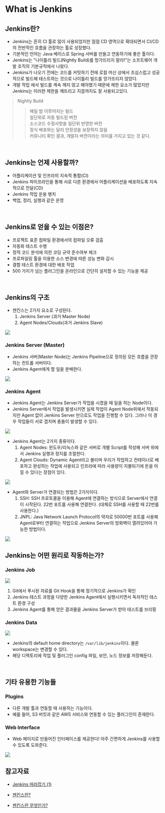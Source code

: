 # What is Jenkins

## Jenkins란?

- Jenkins는 흔히 CI 툴로 많이 사용되었지만 점점 CD 영역으로 확대되면서 CI/CD의 전반적인 흐름을 관장하는 툴로 성장했다.
- 기본적인 언어는 Java 베이스로 Spring 서버를 만들고 연동하기에 좋은 툴이다.
- Jenkins는 "나이틀리 빌드(Nightly Build)를 망가뜨리지 말라!"는 소프트웨어 개발 조직의 기본규칙에서 나왔다.
- Jenkins가 나오기 전에는 코드를 커밋하기 전에 로컬 머신 상에서 조심스럽고 성공적으로 빌드해 테스트하는 것으로 나이틀리 빌드를 망가뜨리지 않았다.
- 개발 작업 에서 빌드를 계속 깨지 않고 해야했기 때문에 제한 요소가 많았지만 Jenkins는 이러한 제한을 깨뜨리고 지끔까지도 잘 사용되고있다.

> Nightly Build
>
> > 매일 밤 이루어지는 빌드 <br/>
> > 일단위로 자동 빌드된 버전 <br/>
> > 소스코드 수정사항을 일단위 반영한 버전 <br/>
> > 정식 배포와는 달리 안정성을 보장하지 않음 <br/>
> > 커뮤니티 확인 결과, 개발자 버전이라는 의미를 가지고 있는 것 같다.

<br/>

## Jenkins는 언제 사용할까?

- 어플리케이션 및 인프라의 지속적 통합(CI)
- Jenkins 파이프라인을 통해 서로 다른 환경에서 어플리케이션을 배포하도록 지속적으로 전달(CD)
- Jenkins 작업 운용 뱅치
- 백업, 정리, 실행과 같은 운영

<br/>

## Jenkins로 얻을 수 있는 이점은?

- 프로젝트 표준 컴파일 환경에서의 컴파일 오류 검출
- 자동화 테스트 수행
- 정적 코드 분석에 의한 코딩 규약 준수여부 체크
- 프로파일링 툴을 이용한 소스 변경에 따른 성능 변화 감시
- 결합 테스트 환경에 대한 배포 작업
- 500 가지가 넘는 플러그인을 온라인으로 간단히 설치할 수 있는 기능을 제공

<br/>

## Jenkins의 구조

- 젠킨스는 2가지 요소로 구성된다.
  1. Jenkins Server (과거 Master Node)
  2. Agent Nodes/Clouds(과거 Jenkins Slave)

<img src="img/concept1.png">

### Jenkins Server (Master)

- Jenkins 서버(Master Node)는 Jenkins Pipeline으로 정의된 모든 흐름을 관장하는 컨트롤 서버이다.
- Jenkins Agent에게 할 일을 분배한다.

<img src="img/concept3.png">

### Jenkins Agent

- Jenkins Agent는 Jenkins Server가 작업을 시켰을 때 일을 하는 Node이다.
- Jenkins Server에서 작업을 발생시키면 실제 작업이 Agent Node위에서 작동되지만 Agent 없이 Jenkins Server 만으로도 작업을 진행할 수 있다. 그러나 이 경우 작업들이 서로 겹치며 충돌이 발생할 수 있다.

<img src="img/concept4.png">

- Jenkins Agent는 2가지 종류이다.
  1. Agent Nodes: 윈도우/리눅스와 같은 서버로 개별 Script를 작성해 서버 위에서 Jenkins 실행과 정지를 조절한다.
  2. Agent Clouds: Dynamic Agent라고 불리며 우리가 작업하고 컨테이너로 배포하고 완성하는 작업에 사용되고 인프라에 따라 사용량이 지불되기에 돈을 아낄 수 있다는 장점이 있다.

<img src="img/concept5.png">

- Agent와 Server가 연결되는 방법은 2가지이다.
  1. SSH: SSH 프로토콜을 이용해 Agent에 연결하는 방식으로 Server에서 연결이 시작된다. 22번 포트를 사용해 연결한다. (대체로 SSH를 사용할 때 22번를 사용한다.)
  2. JNPL: Java Network Launch Protocol의 약자로 50000번 포트를 사용해 Agent로부터 연결하는 작업으로 Jenkins Server의 방화벽이 열려있어야 가능한 방법이다.

<img src="img/concept2.png">

<br/>

## Jenkins는 어떤 원리로 작동하는가?

### Jenkins Job

<img src="img/concept7.png">

1. Git에서 푸시된 자료를 Git Hook을 통해 정기적으로 Jenkins가 확인
2. Jenkins 테스트 과정을 다양한 Jenkins Agent에서 실행시키면서 독자적인 테스트 환경 구성
3. Jenkins Agent를 통해 얻은 결과물을 Jenkins Server가 받아 테스트를 브리핑

### Jenkins Data

<img src="img/concept8.png">

- Jenkins의 default home directory는 `/var/lib/jenkins`이다. 물론 workspace는 변경할 수 있다.
- 해당 디렉토리에 작업 및 플러그인 config 파일, 보안, 노드 정보를 저장해둔다.

<br/>

## 기타 유용한 기능들

### Plugins

- 다른 개발 툴과 연동할 때 사용하는 기능이다.
- 예를 들어, S3 버킷과 같은 AWS 서비스와 연동할 수 있는 플러그인이 존재한다.

### Web Interface

- Web 페이지로 만들어진 인터페이스를 제공한다! 아주 간편하게 Jenkins를 사용할 수 있도록 도와준다.

<img src="img/concept6.png">

<br/>

## 참고자료

- [Jenkins 따라잡기 (1)](https://velog.io/@guri_coding/Jenkins-%EB%94%B0%EB%9D%BC%EC%9E%A1%EA%B8%B0-1-Jenkins%EB%9E%80s)

- [젠킨스란?](https://narup.tistory.com/179)

- [젠킨스란 무엇인가?](https://ict-nroo.tistory.com/31)
